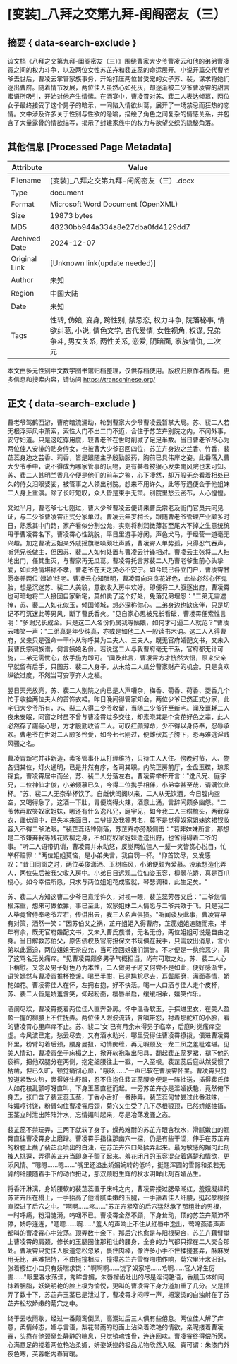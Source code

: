 # [变装]_八拜之交第九拜-闺阁密友（三）



## 摘要  { data-search-exclude }

<!-- tcd_abstract -->
该文档《八拜之交第九拜-闺阁密友（三）》围绕曹家大少爷曹凌云和他的弟弟曹凌霄之间的权力斗争，以及两位女性苏芷卉和裴芷蕊的命运展开。小说开篇交代曹老爷去世后，曹凌云掌管家族事务，开始打压两位曾受宠的女子苏、裴，谋求将她们逐出曹府。随着情节发展，两位佳人虽然心如死灰，却逐渐被二少爷曹凌霄的甜言蜜语所吸引，开始对他产生情愫。在酒宴中，曹凌霄对苏、裴二人表达倾慕，两位女子最终接受了这个男子的暗示，一同陷入情欲纠葛，展开了一场禁忌而狂热的恋情。文中涉及许多关于性别与性欲的隐喻，描绘了角色之间复杂的情感关系，并包含了大量露骨的情欲描写，揭示了封建家族中的权力与欲望交织的隐秘角落。

<!-- tcd_abstract_end -->

## 其他信息 [Processed Page Metadata]

| Attribute       | Value                                  |
|-----------------|----------------------------------------|
| Filename        | [变装]_八拜之交第九拜-闺阁密友（三）.docx                             |
| Type            | document                                 |
| Format          | Microsoft Word Document (OpenXML)                               |
| Size            | 19873 bytes                           |
| MD5             | 48230bb944a334a8e27dba0fd4129dd7                                  |
| Archived Date   | 2024-12-07                             |
| Original Link   | [Unknown link(update needed)]                         |
| Author          | 未知                               |
| Region          | 中国大陆                               |
| Date            | 未知                                 |
| Tags            | 性转, 伪娘, 变身, 跨性别, 禁忌恋, 权力斗争, 院落秘事, 情欲纠葛, 小说, 情色文学, 古代爱情, 女性视角, 权谋, 兄弟争斗, 男女关系, 两性关系, 恋爱, 阴暗面, 家族情仇, 二次元                                 |

本文由多元性别中文数字图书馆归档整理，仅供存档使用。版权归原作者所有。更多信息和搜索内容，请访问 <https://transchinese.org/>


## 正文 { data-search-exclude }

<!-- tcd_main_text -->
曹老爷驾鹤西游，曹府暗流涌动，轮到曹家大少爷曹凌云暂掌大局。苏、裴二人若无根浮萍风中萧索，索性大门不出二门不迈，合住于苏芷卉别院之内，不闻外事，安守妇道。只是这吃穿用度，较曹老爷在世时削减了足足半数。当日曹老爷尽心为两位佳人安排的贴身侍女，也被曹大少爷召回四位，苏芷卉身边之兰香、竹香，裴芷蕊身边之芸香、莉香，皆是跟随主子殷勤服药，胸前已具伟岸之姿。此番落入曹大少爷手中，说不得成为哪家管事的玩物，更有甚者被狠心发卖南风院也未可知。苏、裴二人甚明兰香几个便是他们的前车之鉴，心下凄然，却万般无奈看着相处已久的侍女泪眼婆娑，被管事之人领出别院。想来不用许久，此等际遇便会于他姐妹二人身上重演。除了长吁短叹，众人皆是束手无策。别院里愁云密布，人心惶惶。

又过半月，曹老爷七七刚过，曹大少爷曹凌云便请来曹氏宗老及衙门官员共同见证，与二少爷曹凌霄正式分家单过。曹凌云年岁稍长，跟随曹老爷管理产业颇多时日，熟悉其中门路，家产看似分割公允，实则将利润微薄甚至尾大不掉之生意统统甩于曹凌霄名下。曹凌霄心性跳脱，平日里游手好闲，声色犬马，于经营一道毫无兴趣。加之曹凌云姻亲外戚摇旗聒噪颇壮声威，曹凌霄人单势孤，只得忍气吞声，听凭兄长做主，但因苏、裴二人如何处置与曹凌云针锋相对。曹凌云主张将二人扫地出门，任其生灭，与曹家再无瓜葛。曹凌霄托言苏裴二人乃曹老爷生前心头挚爱，如此绝情堪称不孝，曹老爷在天之灵必不安宁。如今既已各立门户，曹凌霄甘愿奉养两位'姨娘'终老。曹凌云心知肚明，曹凌霄向来贪花好色，此举必然心怀鬼胎，想是沉迷苏、裴二人美貌，意欲收入房中欢好。即便将二人驱逐出府，曹凌霄也可暗地将二人接回自家新宅，莫如卖了这个好处，免落兄弟埋怨："二弟无需遮掩，苏、裴二人如花似玉，倾国倾城，想必深称你心。二弟身边也缺床伴，只是切记不可沉迷此等男风，断了曹氏香火。"见自家心思被兄长看破，曹凌霄便索性言明："多谢兄长成全。只是这二人名份仍属我等姨娘，如何才可逼二人就范？"曹凌云嗤笑一声："二弟真是年少纯真，亦或是如他二人一般读书木讷。这二人入得曹府，父亲只是强命一干仆从称呼其为二夫人、三夫人，既无官府婚配文书，又未入我曹氏宗祠族谱，何言姨娘名份。若说这二人与我曹府毫无干系，官府都无计可施，二弟无需忧心，放手施为即可。"闻及此言，曹凌霄方才恍然大悟，原来父亲早就留有后手，只图苏、裴二人身子，从未给二人瓜分曹家财产的机会。只是贪欢纵欲过度，不然当可安享齐人之福。

翌日天光放亮，苏、裴二人别院之内已是人声嘈杂，梅香、菊香、荷香、菱香几个忙于收拾两位夫人的首饰衣裙。昨日晚间得管家知会，两位少爷已然正式分家，此宅归大少爷所有，苏、裴二人得二少爷收留，当随二少爷迁至新宅。闻及噩耗二人夜未安眠，同窗之时虽不曾与曹凌霄过多交往，却素晓其是个贪花好色之辈，此人必然存了龌龊心思，方才殷勤收留二人。可叹红颜薄命，少不得以身侍奉，忍辱承欢。曹老爷在世对二人颇多怜爱，如今七七刚过，便雌伏其子胯下，恐再难逃淫贱风骚之名。

曹凌霄新宅并非新造，素多管事仆从打理维持，只待主人入住。傍晚时节，人、物各归其位，灯火通明，已是井然有序，各司其职。内院正房前厅，金盘玉碟，琼浆锦食，曹凌霄居中而坐，苏、裴二人分落左右。曹凌霄举杯开言："逸凡兄、庭宇兄，二位神仙才俊，小弟倾慕已久，今得二位携手相伴，小弟幸甚至哉，请满饮此杯。"苏、裴二人无奈举杯饮了。自雌伏闺阁以来，二人从无饮酒，今日腹内空空，又喝得急了，这酒一下肚，胃便烧得火辣，酒意上涌，言辞间颇多幽怨。"二爷休再取笑奴家姐妹，哪还有什么逸凡兄，庭宇兄，如今我二人三绺梳头，两截穿衣，雌伏闺中，已失本来面目，二爷提及我等男名，莫不是觉得奴家姐妹这裙钗妆容入不得二爷法眼。"裴芷蕊话锋刚落，苏芷卉亦旁敲侧击："若非妹妹所言，那想是二爷嫌弃我等残花败柳之身，不如将奴家姐妹遣送出府，也省得碍着二爷的事。"听二人语带讥诮，曹凌霄并未动怒，反觉两位佳人一颦一笑皆赏心悦目，忙举杯赔罪："两位姐姐莫恼，是小弟失言，我自罚一杯。"仰首饮尽，又发感叹："昔日同窗之时，两位英俊潇洒、玉树临风，小弟便颇为爱慕。没承想造化弄人，两位先后被我父收入房中。小弟日日远观二位仙姿玉容，柳弱花娇，真是百爪挠心。如今幸偿所愿，只求与两位姐姐花成蜜就，琴瑟调和，此生足矣。"

苏、裴二人方知这曹二少爷已意淫许久，对视一眼，裴芷蕊芳唇又启："二爷您情根深重，想来可做依靠，事已至此，奴家姐妹二人情愿与二爷共效于飞。只是我二人毕竟曾侍奉老爷左右，传讲出去，我三人名声俱损。"听闻谈及此事，曹凌霄早有对策，洒然一笑："因苏伯父之祸，芷卉姐姐入得曹府，芷蕊姐姐追随而来，半年有余，既无官府婚配文书，又未入曹氏族谱，无名无份，两位姐姐可说是自由之身。当日解救苏伯父，原告债权及官府担保文书现俱在我手，只需放出消息，言小弟以此逼迫，两位姐姐无奈应允，当可挽回姐姐们清誉。不才便是一纨绔恶少，背了这骂名无关痛痒。"见曹凌霄颇多男子气概担当，尚有可取之处，苏、裴二人心下稍慰。又念及男子好色乃为本性，二人做男子时又何尝不是如此，便好感渐生，语笑嫣然与曹凌霄推杯换盏。喝至半酣，已是尴尬尽去，耳鬓厮磨，满面春情，娇艳如花。曹凌霄佳人在怀，左拥右抱，好不快活。喝一大口酒与佳人走个皮杯，苏、裴二人皆是娇羞含笑，仰起粉面，樱唇半启，缓缓相承，嬉笑作乐。

酒阑尽欢，曹凌霄揽着两位佳人直奔卧房。怀中温香软玉，手探进里衣，在美人盈盈一握的柳腰上不住抚弄。两位佳人眼波流转，含嗔带怨，衬着那酡红的小脸，看的曹凌霄心里麻痒不止。苏、裴二'女'已有月余未得男子临幸，后庭时觉瘙痒空虚。今风波已定，愁云尽去，又有酒水助兴，哪里受得住曹凌霄撩拨，偎进曹凌霄怀里，粉臂勾着后颈，腰身曼扭，动情痴缠，再无暇顾及一龙二凤之羞耻难堪。见美人情动，曹凌霄坐于床榻之上，掀开软袍取出阳具，翻起裴芷蕊罗裙，褪下他的亵裤，把他双腿分在两侧，抱定细腰往上一戳，一入至根。裴芷蕊后庭纵然受惯了枘凿，但已久旷，顿觉痛彻心扉，"哦吆......"一声已软在曹凌霄怀里。曹凌霄只觉股道紧致火热，裹得好生舒服，忍不住抱住裴芷蕊腰身便是一阵抽送，插得裴氏佳人如花枝乱颤哼呀直叫，下身玉茎直挺而起。一旁苏芷卉亦是淫媚妖艳，竟然俯下身去，张口含了裴芷蕊玉茎，丁香小舌好一番舔弄。裴芷蕊何曾尝过此番滋味，一阵媚哼讨饶，粉臂勾住曹凌霄后颈，菊穴又生受了几下尽根狠顶，已然娇躯抽搐，玉茎立时泄出阵阵汁水，忘情媚叫起来，尽是冶荡发骚之态。

裴芷蕊不禁玩弄，三两下就软了身子，燥热难耐的苏芷卉眼含秋水，滑腻嫩白的翘臀直往曹凌霄身上磨蹭。曹凌霄手指往那幽穴一探，仍是有些干涩，伸手在苏芷卉的粉腮上蘸了裴芷蕊喷出的白浊，在苏芷卉穴口处揉弄起来。最为敏感的媚肉此刻被人挑逗，弄得苏芷卉当即身子颤了起来。羞花闭月的玉容混杂着痛楚和情欲，更添风情。"嗯嗯......嗯......"嘴里还溢出娇媚婉转的低吟，挺翘浑圆的雪臀和柔若无骨的纤腰随着手下的动作扭动，那双顾盼生辉的秋水明眸此刻百媚丛生。

将香汗淋漓，身娇腰软的裴芷蕊置于床帏之内，曹凌霄搂过腮晕潮红，羞娥凝绿的苏芷卉压在榻上，一手抬高了他滑腻柔嫩的玉腿，一手箍着佳人纤腰，挺起孽根径直探进了后穴之中。"啊啊......疼......"苏芷卉紧窄的后穴猛然承了那粗壮的男根，一时呼痛，粉泪涟漪，呜咽不已。曹凌霄全然不顾，下身耸动，顶的苏芷卉颠沛不停，娇呼连连，"嗯嗯......啊......"羞人的声响止不住从红唇中逸出，莺啼燕语声声都叫的曹凌霄心中波荡。顶弄数十余下，那后穴也愈是与阳根契合，苏芷卉藕臂攀上曹凌霄的肩颈，修长的玉腿圈住那粗壮的腰身，全身的力气都只撑在二人交合那处。曹凌霄只觉佳人股道忽松忽紧，裹住肉棒，像许多小手不住揉搓套弄，酥麻受用无比，再难把持，不由挺撞相应，撞得苏芷卉雪臀啪啪作响，菊穴里汁水汩汩，张着樱红小口只有娇喘求饶："啊啊啊......饶了奴家吧......哈啊......官人好生厉害......"眼里春水荡漾，秀眸含媚，朱唇榴齿吐出的尽是淫词艳语，香肌玉体如同抹着胭脂，妖娆明艳的脸上极为愉悦，更叫的曹凌霄下身力道加重了几分。又是插弄了数十下，苏芷卉玉茎已是泄过了，曹凌霄才闷哼一声，把滚烫的白浊射在了苏芷卉松软娇嫩的菊穴之中。

终于云收雨歇，经过一番颠鸾倒凤，高潮过后三人俱有些倦怠。两位佳人解了痒意，柔情绰态，媚与言语，梨花带雨的粉面上沾染着浓艳的情欲，亲昵搂着曹凌霄，头靠在他颈窝处静静的喘息，只觉销魂蚀骨，连连回味。曹凌霄终得偿所愿，心满意足的搂着两位艳冶柔媚，妍姿妖娆的极品尤物欣然入眠。真可谓：朱漆门外夜色寒，芙蓉帐内春宵暖。
<!-- tcd_main_text_end -->

